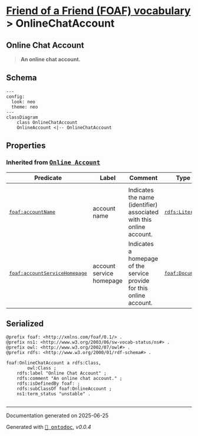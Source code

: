 # [Friend of a Friend (FOAF) vocabulary](../homepage.md) > OnlineChatAccount
<a name="OnlineChatAccount"></a>
## Online Chat Account

> **An online chat account.**


## Schema

```mermaid
---
config:
  look: neo
  theme: neo
---
classDiagram
    class OnlineChatAccount
    OnlineAccount <|-- OnlineChatAccount
```

## Properties

  
### Inherited from <kbd>[**Online Account**](../class/OnlineAccount.md.md)</kbd>
| Predicate | Label | Comment | Type |
| -------------------------------- | -------------------------------- | ------------------------------------ | ---- |
| |
|<kbd>[foaf:accountName](../property/accountName.md)</kbd> | account name | Indicates the name (identifier) associated with this online account. |<kbd>[rdfs:Literal](../<http://www.w3.org/2000/01/rdf-schema#Literal>)</kbd> | |
|<kbd>[foaf:accountServiceHomepage](../property/accountServiceHomepage.md)</kbd> | account service homepage | Indicates a homepage of the service provide for this online account. |<kbd>[foaf:Document](../class/Document.md)</kbd> |



## Serialized

```ttl
@prefix foaf: <http://xmlns.com/foaf/0.1/> .
@prefix ns1: <http://www.w3.org/2003/06/sw-vocab-status/ns#> .
@prefix owl: <http://www.w3.org/2002/07/owl#> .
@prefix rdfs: <http://www.w3.org/2000/01/rdf-schema#> .

foaf:OnlineChatAccount a rdfs:Class,
        owl:Class ;
    rdfs:label "Online Chat Account" ;
    rdfs:comment "An online chat account." ;
    rdfs:isDefinedBy foaf: ;
    rdfs:subClassOf foaf:OnlineAccount ;
    ns1:term_status "unstable" .


```

---

Documentation generated on 2025-06-25

Generated with <kbd>[📑 ontodoc](https://github.com/StephaneBranly/ontodoc)</kbd>, *v0.0.4*